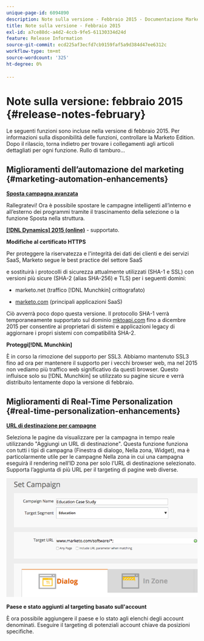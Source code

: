 ```yaml
---
unique-page-id: 6094890
description: Note sulla versione - Febbraio 2015 - Documentazione Marketo - Documentazione del prodotto
title: Note sulla versione - Febbraio 2015
exl-id: a7ce88dc-a4d2-4ccb-9fe5-61130334d24d
feature: Release Information
source-git-commit: ecd225af3ecfd7cb9159faf5a9d384d47ee6312c
workflow-type: tm+mt
source-wordcount: '325'
ht-degree: 0%

---
```


# Note sulla versione: febbraio 2015 {#release-notes-february}

Le seguenti funzioni sono incluse nella versione di febbraio 2015. Per informazioni sulla disponibilità delle funzioni, controllare la Marketo Edition. Dopo il rilascio, torna indietro per trovare i collegamenti agli articoli dettagliati per ogni funzione. Rullo di tamburo...

## Miglioramenti dell’automazione del marketing {#marketing-automation-enhancements}

**[Sposta campagna avanzata](/help/marketo/product-docs/core-marketo-concepts/smart-campaigns/using-smart-campaigns/move-a-smart-campaign.md)**

Rallegratevi! Ora è possibile spostare le campagne intelligenti all’interno e all’esterno dei programmi tramite il trascinamento della selezione o la funzione Sposta nella struttura.

**[[!DNL Dynamics] 2015 (online)](https://docs.marketo.com/display/docs/microsoft+dynamics+2013+on-premises)** - supportato.

**Modifiche al certificato HTTPS**

Per proteggere la riservatezza e l&#39;integrità dei dati dei clienti e dei servizi SaaS, Marketo segue le best practice del settore SaaS

e sostituirà i protocolli di sicurezza attualmente utilizzati (SHA-1 e SSL) con versioni più sicure (SHA-2 (alias SHA-256) e TLS) per i seguenti domini:

* marketo.net (traffico [!DNL Munchkin] crittografato)

* [marketo.com](https://marketo.com) (principali applicazioni SaaS)

Ciò avverrà poco dopo questa versione. Il protocollo SHA-1 verrà temporaneamente supportato sul dominio [mktoapi.com](https://mktoapi.com) fino a dicembre 2015 per consentire ai proprietari di sistemi e applicazioni legacy di aggiornare i propri sistemi con compatibilità SHA-2.

**Proteggi[!DNL Munchkin]**

È in corso la rimozione del supporto per SSL3. Abbiamo mantenuto SSL3 fino ad ora per mantenere il supporto per i vecchi browser web, ma nel 2015 non vediamo più traffico web significativo da questi browser. Questo influisce solo su [!DNL Munchkin] se utilizzato su pagine sicure e verrà distribuito lentamente dopo la versione di febbraio.

## Miglioramenti di Real-Time Personalization {#real-time-personalization-enhancements}

**[URL di destinazione per campagne](/help/marketo/product-docs/web-personalization/working-with-web-campaigns/adding-a-target-url-to-a-web-campaign.md)**

Seleziona le pagine da visualizzare per la campagna in tempo reale utilizzando &quot;Aggiungi un URL di destinazione&quot;. Questa funzione funziona con tutti i tipi di campagna (Finestra di dialogo, Nella zona, Widget), ma è particolarmente utile per le campagne Nella zona in cui una campagna eseguirà il rendering nell’ID zona per solo l’URL di destinazione selezionato. Supporta l’aggiunta di più URL per il targeting di pagine web diverse.

![](assets/image2015-2-19-11-3a0-3a30.png)

**Paese e stato aggiunti al targeting basato sull&#39;account**

È ora possibile aggiungere il paese e lo stato agli elenchi degli account denominati. Eseguire il targeting di potenziali account chiave da posizioni specifiche.
